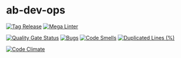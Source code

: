 # ab-dev-ops
[![Tag Release](https://github.com/Team-AB-DevOps/ab-dev-ops/actions/workflows/tag_release.yaml/badge.svg)](https://github.com/Team-AB-DevOps/ab-dev-ops/actions/workflows/tag_release.yaml)
[![Mega Linter](https://github.com/Team-AB-DevOps/ab-dev-ops/actions/workflows/mega_linter.yaml/badge.svg)](https://github.com/Team-AB-DevOps/ab-dev-ops/actions/workflows/mega_linter.yaml)

[![Quality Gate Status](https://sonarcloud.io/api/project_badges/measure?project=Team-AB-DevOps_ab-dev-ops&metric=alert_status)](https://sonarcloud.io/summary/new_code?id=Team-AB-DevOps_ab-dev-ops)
[![Bugs](https://sonarcloud.io/api/project_badges/measure?project=Team-AB-DevOps_ab-dev-ops&metric=bugs)](https://sonarcloud.io/summary/new_code?id=Team-AB-DevOps_ab-dev-ops)
[![Code Smells](https://sonarcloud.io/api/project_badges/measure?project=Team-AB-DevOps_ab-dev-ops&metric=code_smells)](https://sonarcloud.io/summary/new_code?id=Team-AB-DevOps_ab-dev-ops)
[![Duplicated Lines (%)](https://sonarcloud.io/api/project_badges/measure?project=Team-AB-DevOps_ab-dev-ops&metric=duplicated_lines_density)](https://sonarcloud.io/summary/new_code?id=Team-AB-DevOps_ab-dev-ops)

[![Code Climate](https://codeclimate.com/github/Team-AB-DevOps/ab-dev-ops.png)](https://codeclimate.com/github/Team-AB-DevOps/ab-dev-ops)


